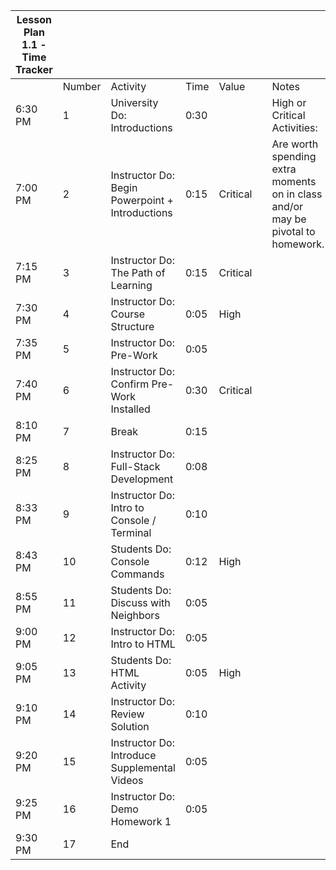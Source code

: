 | Lesson Plan 1.1 - Time Tracker |        |                                                 |      |          |     |                                                                                 |
| ------------------------------ | ------ | ----------------------------------------------- | ---- | -------- | --- | ------------------------------------------------------------------------------- |
|                                | Number | Activity                                        | Time | Value    |     | Notes                                                                           |
| 6:30 PM                        | 1      | University Do: Introductions                    | 0:30 |          |     | High or Critical Activities:                                                    |
| 7:00 PM                        | 2      | Instructor Do: Begin Powerpoint + Introductions | 0:15 | Critical |     | Are worth spending extra moments on in class and/or may be pivotal to homework. |
| 7:15 PM                        | 3      | Instructor Do: The Path of Learning             | 0:15 | Critical |     |                                                                                 |
| 7:30 PM                        | 4      | Instructor Do: Course Structure                 | 0:05 | High     |     |                                                                                 |
| 7:35 PM                        | 5      | Instructor Do: Pre-Work                         | 0:05 |          |     |                                                                                 |
| 7:40 PM                        | 6      | Instructor Do: Confirm Pre-Work Installed       | 0:30 | Critical |     |                                                                                 |
| 8:10 PM                        | 7      | Break                                           | 0:15 |          |     |                                                                                 |
| 8:25 PM                        | 8      | Instructor Do: Full-Stack Development           | 0:08 |          |     |                                                                                 |
| 8:33 PM                        | 9      | Instructor Do: Intro to Console / Terminal      | 0:10 |          |     |                                                                                 |
| 8:43 PM                        | 10     | Students Do: Console Commands                   | 0:12 | High     |     |                                                                                 |
| 8:55 PM                        | 11     | Students Do: Discuss with Neighbors             | 0:05 |          |     |                                                                                 |
| 9:00 PM                        | 12     | Instructor Do: Intro to HTML                    | 0:05 |          |     |                                                                                 |
| 9:05 PM                        | 13     | Students Do: HTML Activity                      | 0:05 | High     |     |                                                                                 |
| 9:10 PM                        | 14     | Instructor Do: Review Solution                  | 0:10 |          |     |                                                                                 |
| 9:20 PM                        | 15     | Instructor Do: Introduce Supplemental Videos    | 0:05 |          |     |                                                                                 |
| 9:25 PM                        | 16     | Instructor Do: Demo Homework 1                  | 0:05 |          |     |                                                                                 |
| 9:30 PM                        | 17     | End                                             |      |          |     |                                                                                 |
